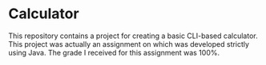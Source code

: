 # Calculator
This repository contains a project for creating a basic CLI-based calculator. This project was actually an assignment on which was developed strictly using Java. The grade I received for this assignment was 100%.
